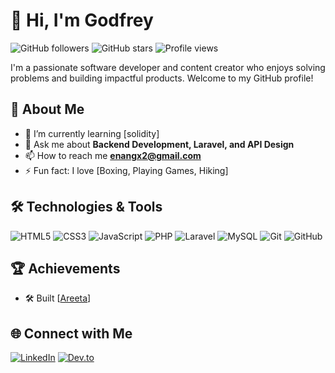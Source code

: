 # 👋 Hi, I'm Godfrey

![GitHub followers](https://img.shields.io/github/followers/your-username?style=social)
![GitHub stars](https://img.shields.io/github/stars/your-username?style=social)
![Profile views](https://komarev.com/ghpvc/?username=your-username&style=flat-square)

I'm a passionate software developer and content creator who enjoys solving problems and building impactful products. Welcome to my GitHub profile!

## 🚀 About Me

- 🌱 I’m currently learning [solidity]
- 💬 Ask me about **Backend Development, Laravel, and API Design**
- 📫 How to reach me **enangx2@gmail.com**
- ⚡ Fun fact: I love [Boxing, Playing Games, Hiking]

## 🛠️ Technologies & Tools

![HTML5](https://img.shields.io/badge/-HTML5-E34F26?logo=html5&logoColor=white&style=flat)
![CSS3](https://img.shields.io/badge/-CSS3-1572B6?logo=css3&logoColor=white&style=flat)
![JavaScript](https://img.shields.io/badge/-JavaScript-F7DF1E?logo=javascript&logoColor=black&style=flat)
![PHP](https://img.shields.io/badge/-PHP-777BB4?logo=php&logoColor=white&style=flat)
![Laravel](https://img.shields.io/badge/-Laravel-FF2D20?logo=laravel&logoColor=white&style=flat)
![MySQL](https://img.shields.io/badge/-MySQL-4479A1?logo=mysql&logoColor=white&style=flat)
![Git](https://img.shields.io/badge/-Git-F05032?logo=git&logoColor=white&style=flat)
![GitHub](https://img.shields.io/badge/-GitHub-181717?logo=github&logoColor=white&style=flat)

## 🏆 Achievements
- 🛠 Built [[Areeta](http://myareeta.com/)]

## 🌐 Connect with Me

[![LinkedIn](https://img.shields.io/badge/-LinkedIn-0077B5?logo=linkedin&logoColor=white&style=flat)](https://www.linkedin.com/in/godfrey-programmer/)
[![Dev.to](https://img.shields.io/badge/-Dev.to-0A0A0A?logo=dev.to&logoColor=white&style=flat)](https://dev.to/godfrey_enang)

